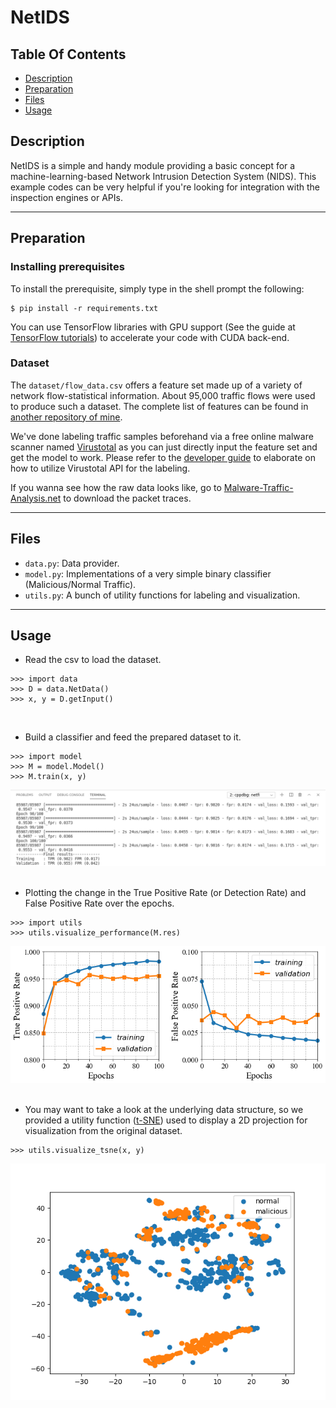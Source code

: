# NetIDS

## Table Of Contents

- [Description](#description)
- [Preparation](#preparation)
- [Files](#files)
- [Usage](#usage)

## Description

NetIDS is a simple and handy module providing a basic concept for a machine-learning-based Network Intrusion Detection System (NIDS). This example codes can be very helpful if you're looking for integration with the inspection engines or APIs.

---
## Preparation

### Installing prerequisites

To install the prerequisite, simply type in the shell prompt the following:

```
$ pip install -r requirements.txt
```

You can use TensorFlow libraries with GPU support (See the guide at [TensorFlow tutorials](https://www.tensorflow.org/guide/gpu?hl=en)) to accelerate your code with CUDA back-end.

### Dataset

The `dataset/flow_data.csv` offers a feature set made up of a variety of network flow-statistical information. About 95,000 traffic flows were used to produce such a dataset. The complete list of features can be found in [another repository of mine](https://github.com/Cvilian/NetFI).

We've done labeling traffic samples beforehand via a free online malware scanner named [Virustotal](https://www.virustotal.com/gui/) as you can just directly input the feature set and get the model to work. Please refer to the [developer guide](https://developers.virustotal.com/v3.0/reference#overview) to elaborate on how to utilize Virustotal API for the labeling.

If you wanna see how the raw data looks like, go to [Malware-Traffic-Analysis.net](https://www.malware-traffic-analysis.net/) to download the packet traces.

---
## Files

* `data.py`: Data provider. 
* `model.py`: Implementations of a very simple binary classifier (Malicious/Normal Traffic).
* `utils.py`: A bunch of utility functions for labeling and visualization.

---
## Usage

* Read the csv to load the dataset.

```
>>> import data
>>> D = data.NetData()
>>> x, y = D.getInput()
```
</br>

* Build a classifier and feed the prepared dataset to it.

```
>>> import model
>>> M = model.Model()
>>> M.train(x, y)
```

![ex_screenshot](./img/run.png)</br></br>

* Plotting the change in the True Positive Rate (or Detection Rate) and False Positive Rate over the epochs.

```
>>> import utils
>>> utils.visualize_performance(M.res)
```

![ex_screenshot](./img/performance.png)</br></br>

* You may want to take a look at the underlying data structure, so we provided a utility function ([t-SNE](https://en.wikipedia.org/wiki/T-distributed_stochastic_neighbor_embedding)) used to display a 2D projection for visualization from the original dataset.

```
>>> utils.visualize_tsne(x, y)
```

![ex_screenshot](./img/tsne.png)
